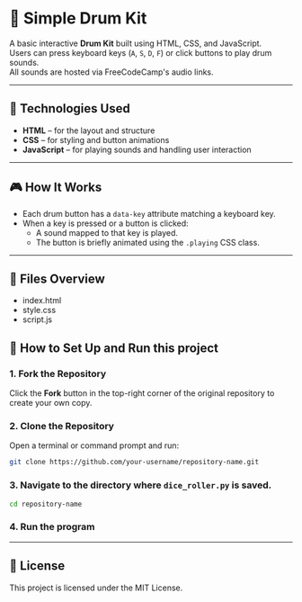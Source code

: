 # 🥁 Simple Drum Kit

A basic interactive **Drum Kit** built using HTML, CSS, and JavaScript.  
Users can press keyboard keys (`A`, `S`, `D`, `F`) or click buttons to play drum sounds.  
All sounds are hosted via FreeCodeCamp's audio links.

---

## 🔧 Technologies Used

- **HTML** – for the layout and structure
- **CSS** – for styling and button animations
- **JavaScript** – for playing sounds and handling user interaction

---

## 🎮 How It Works

- Each drum button has a `data-key` attribute matching a keyboard key.
- When a key is pressed or a button is clicked:
  - A sound mapped to that key is played.
  - The button is briefly animated using the `.playing` CSS class.

---

## 📂 Files Overview

- index.html
- style.css
- script.js


## 🚀 How to Set Up and Run this project

### 1. Fork the Repository
Click the **Fork** button in the top-right corner of the original repository to create your own copy.

### 2. Clone the Repository
Open a terminal or command prompt and run:

```bash
git clone https://github.com/your-username/repository-name.git
```

### 3. Navigate to the directory where `dice_roller.py` is saved.
  ```bash
  cd repository-name
  ```
### 4. Run the program
---

## 📜 License
This project is licensed under the MIT License.
